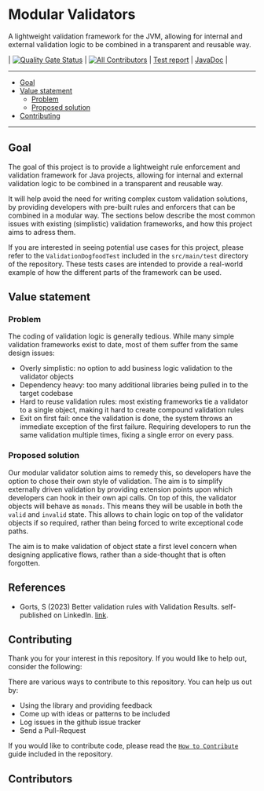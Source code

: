 # Modular Validators

A lightweight validation framework for the JVM, allowing for internal and external validation logic to be combined in a transparent and reusable
way.

| [![Quality Gate Status](https://sonarcloud.io/api/project_badges/measure?project=sddevelopment-be_modular-validators&metric=alert_status)](https://sonarcloud.io/summary/new_code?id=sddevelopment-be_modular-validators) | [![All Contributors](https://img.shields.io/github/all-contributors/sddevelopment-be/modular-validators?color=ee8449&style=flat-square)](#contributors) | [Test report](serenity/) | [JavaDoc](apidocs/) |

---

<!-- TOC -->
* [Goal](#goal)
* [Value statement](#value-statement)
  * [Problem](#problem)
  * [Proposed solution](#proposed-solution)
* [Contributing](#contributing)
<!-- TOC -->

---

## Goal

The goal of this project is to provide a lightweight rule enforcement and validation framework for Java projects, allowing for internal and external validation logic to be combined in a transparent and reusable way.

It will help avoid the need for writing complex custom validation solutions, by providing developers with pre-built rules and enforcers that can be combined in a modular way. The sections below describe the most common issues with existing (simplistic) validation frameworks, and how this project aims to adress them.

If you are interested in seeing potential use cases for this project, please refer to the `ValidationDogfoodTest` included in the `src/main/test` directory of the repository.
These tests cases are intended to provide a real-world example of how the different parts of the framework can be used.

## Value statement

### Problem
The coding of validation logic is generally tedious. While many simple validation frameworks exist to date, most of them suffer from the same 
design issues:

* Overly simplistic: no option to add business logic validation to the validator objects
* Dependency heavy: too many additional libraries being pulled in to the target codebase
* Hard to reuse validation rules: most existing frameworks tie a validator to a single object, making it hard to create compound validation rules
* Exit on first fail: once the validation is done, the system throws an immediate exception of the first failure. Requiring developers to run 
  the same validation multiple times, fixing a single error on every pass.

### Proposed solution

Our modular validator solution aims to remedy this, so developers have the option to chose their own style of validation.
The aim is to simplify externally driven validation by providing extension points upon which developers can hook in their own api calls.
On top of this, the validator objects will behave as `monads`. This means they will be usable in both the `valid` and `invalid` state.
This allows to chain logic on top of the validator objects if so required, rather than being forced to write exceptional code paths.

The aim is to make validation of object state a first level concern when designing applicative flows, rather than a side-thought that is often 
forgotten.

## References

* Gorts, S (2023) Better validation rules with Validation Results. self-published on LinkedIn. [link](https://www.linkedin.com/feed/update/urn:li:activity:7139998913746329600/).

## Contributing

Thank you for your interest in this repository. If you would like to help out, consider the
following:

There are various ways to contribute to this repository. You can help us out by:

* Using the library and providing feedback
* Come up with ideas or patterns to be included
* Log issues in the github issue tracker
* Send a Pull-Request

If you would like to contribute code, please read the [`How to Contribute`](./CONTRIBUTING.md) guide included in the repository.

## Contributors

<!-- ALL-CONTRIBUTORS-LIST:START - Do not remove or modify this section -->
<!-- prettier-ignore-start -->
<!-- markdownlint-disable -->

<!-- markdownlint-restore -->
<!-- prettier-ignore-end -->

<!-- ALL-CONTRIBUTORS-LIST:END -->
